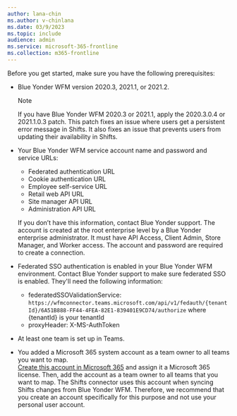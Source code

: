 ```yaml
---
author: lana-chin
ms.author: v-chinlana
ms.date: 03/9/2023 
ms.topic: include
audience: admin
ms.service: microsoft-365-frontline
ms.collection: m365-frontline
---
```

Before you get started, make sure you have the following prerequisites:

- Blue Yonder WFM version 2020.3, 2021.1, or 2021.2.

    > [!NOTE]
    > If you have Blue Yonder WFM 2020.3 or 2021.1, apply the 2020.3.0.4 or 2021.1.0.3 patch. This patch fixes an issue where users get a persistent error message in Shifts. It also fixes an issue that prevents users from updating their availability in Shifts.

- Your Blue Yonder WFM service account name and password and service URLs:

    - Federated authentication URL
    - Cookie authentication URL
    - Employee self-service URL
    - Retail web API URL
    - Site manager API URL
    - Administration API URL

    If you don’t have this information, contact Blue Yonder support. The account is created at the root enterprise level by a Blue Yonder enterprise administrator. It must have API Access, Client Admin, Store Manager, and Worker access. The account and password are required to create a connection.
- Federated SSO authentication is enabled in your Blue Yonder WFM environment. Contact Blue Yonder support to make sure federated SSO is enabled. They'll need the following information:

    - federatedSSOValidationService: `https://wfmconnector.teams.microsoft.com/api/v1/fedauth/{tenantId}/6A51B888-FF44-4FEA-82E1-839401E9CD74/authorize` where {tenantId} is your tenantId
     - proxyHeader: X-MS-AuthToken

- At least one team is set up in Teams.
- You added a Microsoft 365 system account as a team owner to all teams you want to map.</br> [Create this account in Microsoft 365](/microsoft-365/admin/add-users/add-users) and assign it a Microsoft 365 license. Then, add the account as a team owner to all teams that you want to map. The Shifts connector uses this account when syncing Shifts changes from Blue Yonder WFM. Therefore, we recommend that you create an account specifically for this purpose and not use your personal user account.
